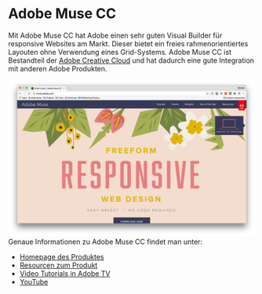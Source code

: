 # Adobe Muse CC
Mit Adobe Muse CC hat Adobe einen sehr guten Visual Builder für responsive Websites am Markt. Dieser bietet ein freies rahmenorientiertes Layouten ohne Verwendung eines Grid-Systems. Adobe Muse CC ist Bestandteil der [Adobe Creative Cloud](http://www.adobe.com/de/creativecloud.html) und hat dadurch eine gute Integration mit anderen Adobe Produkten.

![](../images/adobe-muse-cc/homepage.png)
Genaue Informationen zu Adobe Muse CC findet man unter:

* [Homepage des Produktes](http://muse.adobe.com/)
* [Resourcen zum Produkt](http://resources.muse.adobe.com/collections/resources)
* [Video Tutorials in Adobe TV](http://tv.adobe.com/de/product/muse/)
* [YouTube](https://www.youtube.com/results?search_query=adobe+muse)

